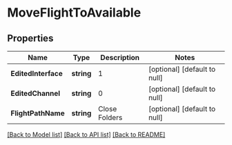 # MoveFlightToAvailable

## Properties
Name | Type | Description | Notes
------------ | ------------- | ------------- | -------------
**EditedInterface** | **string** | 1 | [optional] [default to null]
**EditedChannel** | **string** | 0 | [optional] [default to null]
**FlightPathName** | **string** | Close Folders | [optional] [default to null]

[[Back to Model list]](../README.md#documentation-for-models) [[Back to API list]](../README.md#documentation-for-api-endpoints) [[Back to README]](../README.md)

